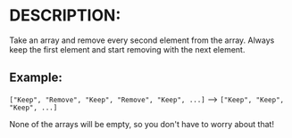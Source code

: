 # DESCRIPTION:

Take an array and remove every second element from the array. Always keep the first element and start removing with the next element.

## Example:

`["Keep", "Remove", "Keep", "Remove", "Keep", ...]` --> `["Keep", "Keep", "Keep", ...]`

None of the arrays will be empty, so you don't have to worry about that!
